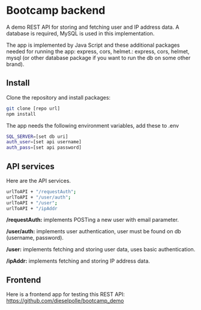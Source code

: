 # Bootcamp backend

A demo REST API for storing and fetching user and IP address data. A database is required, MySQL is used in this implementation.

The app is implemented by Java Script and these additional packages needed for running the app: express, cors, helmet.: express, cors, helmet, mysql (or other database package if you want to run the db on some other brand).

## Install
Clone the repository and install packages:
```bash
git clone [repo url]
npm install
```
The app needs the following environment variables, add these to .env
```bash
SQL_SERVER=[set db uri]
auth_user=[set api username]
auth_pass=[set api password]
```
## API services

Here are the API services.
```bash
urlToAPI + "/requestAuth";
urlToAPI + "/user/auth";
urlToAPI + "/user";
urlToAPI + "/ipAddr
```
**/requestAuth:** implements POSTing a new user with email parameter.

**/user/auth:** implements user authentication, user must be found on db (username, password).

**/user:** implements fetching and storing user data, uses basic authentication.

**/ipAddr:** implements fetching and storing IP address data.

## Frontend

Here is a frontend app for testing this REST API: 
https://github.com/dieselpolle/bootcamp_demo
